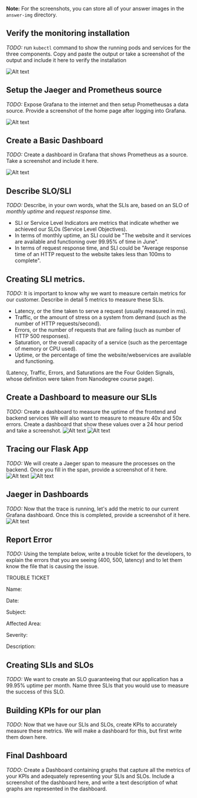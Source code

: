 **Note:** For the screenshots, you can store all of your answer images in the `answer-img` directory.

## Verify the monitoring installation

*TODO:* run `kubectl` command to show the running pods and services for the three components. Copy and paste the output or take a screenshot of the output and include it here to verify the installation

![Alt text](./screenshot/Pods.Services.png?raw=true "Optional Title")

## Setup the Jaeger and Prometheus source
*TODO:* Expose Grafana to the internet and then setup Prometheusas a data source. Provide a screenshot of the home page after logging into Grafana.

![Alt text](./screenshot/Grafana.Login.png?raw=true "Optional Title")

## Create a Basic Dashboard
*TODO:* Create a dashboard in Grafana that shows Prometheus as a source. Take a screenshot and include it here.

![Alt text](./screenshot/Prometheus-Dashboard1.png?raw=true "Optional Title")

## Describe SLO/SLI
*TODO:* Describe, in your own words, what the SLIs are, based on an SLO of *monthly uptime* and *request response time*.

- SLI or Service Level Indicators are metrics that indicate whether we achieved our SLOs (Service Level Objectives).
- In terms of monthly uptime, an SLI could be "The website and it services are available and functioning over 99.95% of time in June".
- In terms of request response time, and SLI could be "Average response time of an HTTP request to the website takes less than 100ms to complete".


## Creating SLI metrics.
*TODO:* It is important to know why we want to measure certain metrics for our customer. Describe in detail 5 metrics to measure these SLIs. 

- Latency, or the time taken to serve a request (usually measured in ms).
- Traffic, or the amount of stress on a system from demand (such as the number of HTTP requests/second).
- Errors, or the number of requests that are failing (such as number of HTTP 500 responses).
- Saturation, or the overall capacity of a service (such as the percentage of memory or CPU used).
- Uptime, or the percentage of time the website/webservices are available and functioning.

(Latency, Traffic, Errors, and Saturations are the Four Golden Signals, whose definition were taken from Nanodegree course page).


## Create a Dashboard to measure our SLIs
*TODO:* Create a dashboard to measure the uptime of the frontend and backend services We will also want to measure to measure 40x and 50x errors. Create a dashboard that show these values over a 24 hour period and take a screenshot.
![Alt text](./screenshot/UpTime.Panel.png?raw=true "Optional Title")
![Alt text](./screenshot/Prometheus.Target.png?raw=true "Optional Title")

## Tracing our Flask App
*TODO:*  We will create a Jaeger span to measure the processes on the backend. Once you fill in the span, provide a screenshot of it here.
![Alt text](./screenshot/Jaeger.Span.png?raw=true "Optional Title")
![Alt text](./screenshot/Span.JaegerUI.png?raw=true "Optional Title")

## Jaeger in Dashboards
*TODO:* Now that the trace is running, let's add the metric to our current Grafana dashboard. Once this is completed, provide a screenshot of it here.
![Alt text](./screenshot/Jaeger.Dashboard.png?raw=true "Optional Title")

## Report Error
*TODO:* Using the template below, write a trouble ticket for the developers, to explain the errors that you are seeing (400, 500, latency) and to let them know the file that is causing the issue.

TROUBLE TICKET

Name:

Date:

Subject:

Affected Area:

Severity:

Description:


## Creating SLIs and SLOs
*TODO:* We want to create an SLO guaranteeing that our application has a 99.95% uptime per month. Name three SLIs that you would use to measure the success of this SLO.

## Building KPIs for our plan
*TODO*: Now that we have our SLIs and SLOs, create KPIs to accurately measure these metrics. We will make a dashboard for this, but first write them down here.

## Final Dashboard
*TODO*: Create a Dashboard containing graphs that capture all the metrics of your KPIs and adequately representing your SLIs and SLOs. Include a screenshot of the dashboard here, and write a text description of what graphs are represented in the dashboard.  
